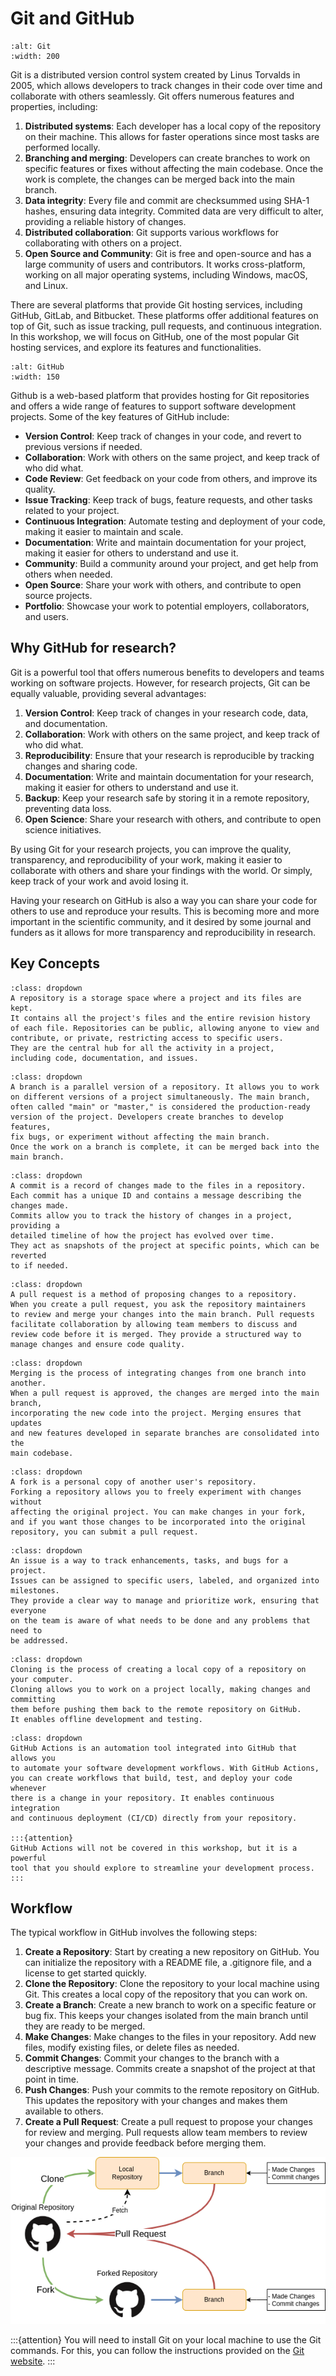 # Git and GitHub

```{figure} ../figures/Git-logo.png
:alt: Git
:width: 200
``` 


Git is a distributed version control system created by Linus Torvalds in 2005, 
which allows developers to track changes in their code over time and 
collaborate with others seamlessly. Git offers numerous features and properties, including:

1. **Distributed systems**: Each developer has a local copy of the repository on their machine.
This allows for faster operations since most tasks are performed locally.
2. **Branching and merging**: Developers can create branches to work on specific features or fixes
without affecting the main codebase. Once the work is complete, the changes can be merged back into the main branch.
3. **Data integrity**: Every file and commit are checksummed using SHA-1 hashes, ensuring data integrity.
Commited data are very difficult to alter, providing a reliable history of changes.
4. **Distributed collaboration**: Git supports various workflows for collaborating with others on a project.
5. **Open Source and Community**: Git is free and open-source and has a large community of users and contributors.
It works cross-platform, working on all major operating systems, including Windows, macOS, and Linux.

There are several platforms that provide Git hosting services, including GitHub, GitLab, and Bitbucket.
These platforms offer additional features on top of Git, such as issue tracking, pull requests, and continuous integration.
In this workshop, we will focus on GitHub, one of the most popular Git hosting services, and explore its features and functionalities.

```{figure} ../figures/GitHub.png
:alt: GitHub
:width: 150
``` 

Github is a web-based platform that provides hosting for Git repositories and offers a wide range of features to support software development projects.
Some of the key features of GitHub include:

* **Version Control**: Keep track of changes in your code, and revert to previous versions if needed.  
* **Collaboration**: Work with others on the same project, and keep track of who did what.  
* **Code Review**: Get feedback on your code from others, and improve its quality.  
* **Issue Tracking**: Keep track of bugs, feature requests, and other tasks related to your project.  
* **Continuous Integration**: Automate testing and deployment of your code, making it easier to maintain and scale.  
* **Documentation**: Write and maintain documentation for your project, making it easier for others to understand and use it.
* **Community**: Build a community around your project, and get help from others when needed.
* **Open Source**: Share your work with others, and contribute to open source projects.
* **Portfolio**: Showcase your work to potential employers, collaborators, and users.


## Why GitHub for research?

Git is a powerful tool that offers numerous benefits to developers and teams working on software projects.
However, for research projects, Git can be equally valuable, providing several advantages:

1. **Version Control**: Keep track of changes in your research code, data, and documentation.
2. **Collaboration**: Work with others on the same project, and keep track of who did what.
3. **Reproducibility**: Ensure that your research is reproducible by tracking changes and sharing code.
4. **Documentation**: Write and maintain documentation for your research, making it easier for others to understand and use it.
5. **Backup**: Keep your research safe by storing it in a remote repository, preventing data loss.
6. **Open Science**: Share your research with others, and contribute to open science initiatives.

By using Git for your research projects, you can improve the quality, transparency, 
and reproducibility of your work, making it easier to collaborate with others and share 
your findings with the world. Or simply, keep track of your work and avoid losing it.

Having your research on GitHub is also a way you can share your code for others to use and 
reproduce your results. This is becoming more and more important in the scientific community,
and it desired by some journal and funders as it allows for more transparency and 
reproducibility in research.

## Key Concepts

```{admonition} Repository (Repo)
:class: dropdown
A repository is a storage space where a project and its files are kept. 
It contains all the project's files and the entire revision history 
of each file. Repositories can be public, allowing anyone to view and 
contribute, or private, restricting access to specific users. 
They are the central hub for all the activity in a project, 
including code, documentation, and issues.
```
   
```{admonition} Branch
:class: dropdown
A branch is a parallel version of a repository. It allows you to work 
on different versions of a project simultaneously. The main branch, 
often called "main" or "master," is considered the production-ready 
version of the project. Developers create branches to develop features, 
fix bugs, or experiment without affecting the main branch. 
Once the work on a branch is complete, it can be merged back into the main branch.
```

```{admonition} Commit
:class: dropdown
A commit is a record of changes made to the files in a repository. 
Each commit has a unique ID and contains a message describing the changes made. 
Commits allow you to track the history of changes in a project, providing a 
detailed timeline of how the project has evolved over time. 
They act as snapshots of the project at specific points, which can be reverted 
to if needed.
```

```{admonition} Pull Request (PR)
:class: dropdown
A pull request is a method of proposing changes to a repository. 
When you create a pull request, you ask the repository maintainers 
to review and merge your changes into the main branch. Pull requests 
facilitate collaboration by allowing team members to discuss and 
review code before it is merged. They provide a structured way to 
manage changes and ensure code quality.
```

```{admonition} Merge
:class: dropdown
Merging is the process of integrating changes from one branch into another. 
When a pull request is approved, the changes are merged into the main branch, 
incorporating the new code into the project. Merging ensures that updates 
and new features developed in separate branches are consolidated into the 
main codebase.
```

```{admonition} Fork
:class: dropdown
A fork is a personal copy of another user's repository. 
Forking a repository allows you to freely experiment with changes without 
affecting the original project. You can make changes in your fork, 
and if you want those changes to be incorporated into the original 
repository, you can submit a pull request.
```

```{admonition} Issue
:class: dropdown
An issue is a way to track enhancements, tasks, and bugs for a project. 
Issues can be assigned to specific users, labeled, and organized into milestones. 
They provide a clear way to manage and prioritize work, ensuring that everyone 
on the team is aware of what needs to be done and any problems that need to 
be addressed.
```

```{admonition} Clone
:class: dropdown
Cloning is the process of creating a local copy of a repository on your computer. 
Cloning allows you to work on a project locally, making changes and committing 
them before pushing them back to the remote repository on GitHub. 
It enables offline development and testing.
```

```{admonition} GitHub Actions
:class: dropdown
GitHub Actions is an automation tool integrated into GitHub that allows you 
to automate your software development workflows. With GitHub Actions, 
you can create workflows that build, test, and deploy your code whenever 
there is a change in your repository. It enables continuous integration 
and continuous deployment (CI/CD) directly from your repository.

:::{attention}
GitHub Actions will not be covered in this workshop, but it is a powerful
tool that you should explore to streamline your development process.
:::
```

## Workflow

The typical workflow in GitHub involves the following steps:

1. **Create a Repository**: Start by creating a new repository on GitHub. 
   You can initialize the repository with a README file, a .gitignore file, 
   and a license to get started quickly.
2. **Clone the Repository**: Clone the repository to your local machine 
   using Git. This creates a local copy of the repository that you can work on.
3. **Create a Branch**: Create a new branch to work on a specific feature 
   or bug fix. This keeps your changes isolated from the main branch until 
   they are ready to be merged.
4. **Make Changes**: Make changes to the files in your repository. 
   Add new files, modify existing files, or delete files as needed.
5. **Commit Changes**: Commit your changes to the branch with a descriptive 
   message. Commits create a snapshot of the project at that point in time.
6. **Push Changes**: Push your commits to the remote repository on GitHub. 
   This updates the repository with your changes and makes them available to others.
7. **Create a Pull Request**: Create a pull request to propose your changes 
   for review and merging. Pull requests allow team members to review your 
   changes and provide feedback before merging them.

![github flow.png](../figures/github%20flow.png)

:::{attention}
You will need to install Git on your local machine to use the Git commands.
For this, you can follow the instructions provided on the [Git website](https://git-scm.com/).
:::